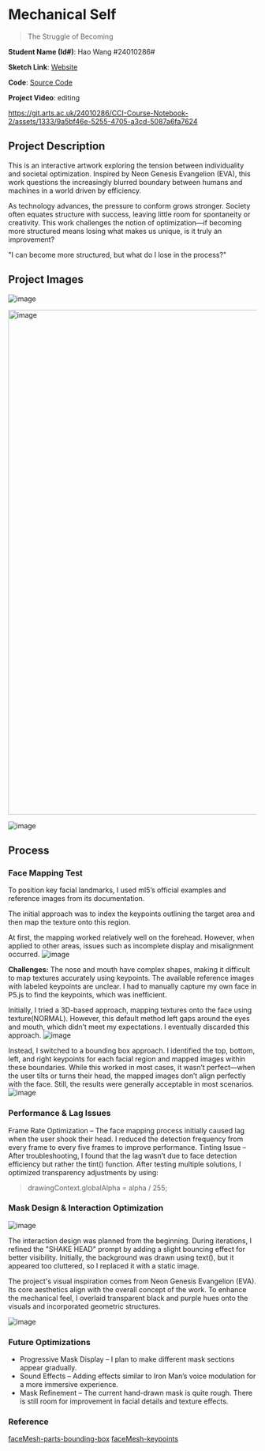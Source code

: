 # Mechanical Self
> The Struggle of Becoming


**Student Name (Id#)**: Hao Wang #24010286#

**Sketch Link**: [Website](https://git.arts.ac.uk/pages/24010286/Mechanical-Self/)

**Code**: [Source Code](https://git.arts.ac.uk/24010286/CCI-Course-Notebook-2/tree/main/code)


**Project Video**: editing


https://git.arts.ac.uk/24010286/CCI-Course-Notebook-2/assets/1333/9a5bf46e-5255-4705-a3cd-5087a6fa7624



## Project Description 
This is an interactive artwork exploring the tension between individuality and societal optimization. Inspired by Neon Genesis Evangelion (EVA), this work questions the increasingly blurred boundary between humans and machines in a world driven by efficiency.

As technology advances, the pressure to conform grows stronger. Society often equates structure with success, leaving little room for spontaneity or creativity. This work challenges the notion of optimization—if becoming more structured means losing what makes us unique, is it truly an improvement?

"I can become more structured, but what do I lose in the process?"


## Project Images   
![image](https://git.arts.ac.uk/24010286/CCI-Course-Notebook-2/assets/1333/0969c116-67ea-450b-a37d-7fb39ba8b92d)

<img width="1022" alt="image" src="https://git.arts.ac.uk/24010286/CCI-Course-Notebook-2/assets/1333/75324543-edc5-49aa-b481-ee1f37d74250">

![image](https://git.arts.ac.uk/24010286/CCI-Course-Notebook-2/assets/1333/0fa6a589-e462-4e66-854e-99d45bfeb96f)


## Process
### Face Mapping Test
To position key facial landmarks, I used ml5’s official examples and reference images from its documentation.

The initial approach was to index the keypoints outlining the target area and then map the texture onto this region.

At first, the mapping worked relatively well on the forehead. However, when applied to other areas, issues such as incomplete display and misalignment occurred.
![image](https://git.arts.ac.uk/24010286/CCI-Course-Notebook-2/assets/1333/ffcbc30b-64ac-4706-b3b6-994f87755597)


**Challenges:** The nose and mouth have complex shapes, making it difficult to map textures accurately using keypoints.
The available reference images with labeled keypoints are unclear. I had to manually capture my own face in P5.js to find the keypoints, which was inefficient.

Initially, I tried a 3D-based approach, mapping textures onto the face using texture(NORMAL). However, this default method left gaps around the eyes and mouth, which didn’t meet my expectations. I eventually discarded this approach.
![image](https://git.arts.ac.uk/24010286/CCI-Course-Notebook-2/assets/1333/98a519f2-3a14-47c6-8ac7-b98c3ddedd27)


Instead, I switched to a bounding box approach. I identified the top, bottom, left, and right keypoints for each facial region and mapped images within these boundaries. While this worked in most cases, it wasn’t perfect—when the user tilts or turns their head, the mapped images don’t align perfectly with the face. Still, the results were generally acceptable in most scenarios.
![image](https://git.arts.ac.uk/24010286/CCI-Course-Notebook-2/assets/1333/b7611f1d-8a3f-48b7-a1de-b06922db4e93)


### Performance & Lag Issues
Frame Rate Optimization – The face mapping process initially caused lag when the user shook their head. I reduced the detection frequency from every frame to every five frames to improve performance.
Tinting Issue – After troubleshooting, I found that the lag wasn’t due to face detection efficiency but rather the tint() function. After testing multiple solutions, I optimized transparency adjustments by using:
> drawingContext.globalAlpha = alpha / 255;

### Mask Design & Interaction Optimization

![image](https://git.arts.ac.uk/24010286/CCI-Course-Notebook-2/assets/1333/73b6ad8f-ed34-4650-b61c-314f1f130e74)

The interaction design was planned from the beginning. During iterations, I refined the "SHAKE HEAD" prompt by adding a slight bouncing effect for better visibility. Initially, the background was drawn using text(), but it appeared too cluttered, so I replaced it with a static image.

The project's visual inspiration comes from Neon Genesis Evangelion (EVA). Its core aesthetics align with the overall concept of the work. To enhance the mechanical feel, I overlaid transparent black and purple hues onto the visuals and incorporated geometric structures.

![image](https://git.arts.ac.uk/24010286/CCI-Course-Notebook-2/assets/1333/df4081a1-394f-40c5-ba0e-1788995f3b09)


### Future Optimizations
* Progressive Mask Display – I plan to make different mask sections appear gradually.
* Sound Effects – Adding effects similar to Iron Man’s voice modulation for a more immersive experience.
* Mask Refinement – The current hand-drawn mask is quite rough. There is still room for improvement in facial details and texture effects.

### Reference

[faceMesh-parts-bounding-box](https://editor.p5js.org/ml5/sketches/F9jRILxn2)
[faceMesh-keypoints](https://editor.p5js.org/ml5/sketches/lCurUW1TT)

